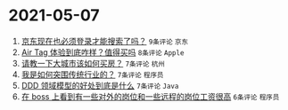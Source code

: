 # 2021-05-07

1. [京东现在也必须登录才能搜索了吗？](https://www.v2ex.com/t/775328) `9条评论` `京东`
1. [Air Tag 体验到底咋样？值得买吗](https://www.v2ex.com/t/775327) `8条评论` `Apple`
1. [请教一下大城市该如何买房？](https://www.v2ex.com/t/775335) `7条评论` `杭州`
1. [我是如何突围传统行业的？](https://www.v2ex.com/t/775334) `7条评论` `程序员`
1. [DDD 领域模型的好处到底是什么](https://www.v2ex.com/t/775326) `7条评论` `Java`
1. [在 boss 上看到有一些对外的岗位和一些远程的岗位工资很高](https://www.v2ex.com/t/775331) `6条评论` `程序员`

